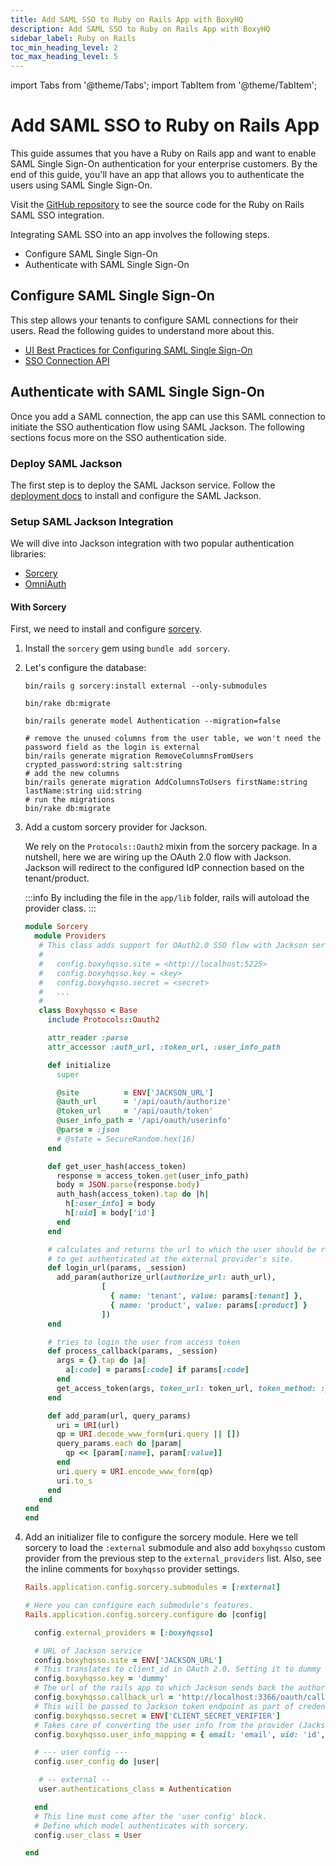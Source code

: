 ```yaml
---
title: Add SAML SSO to Ruby on Rails App with BoxyHQ
description: Add SAML SSO to Ruby on Rails App with BoxyHQ
sidebar_label: Ruby on Rails
toc_min_heading_level: 2
toc_max_heading_level: 5
---
```


import Tabs from '@theme/Tabs';
import TabItem from '@theme/TabItem';

# Add SAML SSO to Ruby on Rails App

This guide assumes that you have a Ruby on Rails app and want to enable SAML Single Sign-On authentication for your enterprise customers. By the end of this guide, you'll have an app that allows you to authenticate the users using SAML Single Sign-On.

Visit the [GitHub repository](https://github.com/boxyhq/ruby-examples/tree/main/rails-enterprise-sso) to see the source code for the Ruby on Rails SAML SSO integration.

Integrating SAML SSO into an app involves the following steps.

- Configure SAML Single Sign-On
- Authenticate with SAML Single Sign-On

## Configure SAML Single Sign-On

This step allows your tenants to configure SAML connections for their users. Read the following guides to understand more about this.

- [UI Best Practices for Configuring SAML Single Sign-On](/guides/jackson/configuring-saml-sso)
- [SSO Connection API](/docs/jackson/sso-flow/)

## Authenticate with SAML Single Sign-On

Once you add a SAML connection, the app can use this SAML connection to initiate the SSO authentication flow using SAML Jackson. The following sections focus more on the SSO authentication side.

### Deploy SAML Jackson

The first step is to deploy the SAML Jackson service. Follow the [deployment docs](/docs/jackson/deploy/service) to install and configure the SAML Jackson.

### Setup SAML Jackson Integration

We will dive into Jackson integration with two popular authentication libraries:

- [Sorcery](#with-sorcery)
- [OmniAuth](https://github.com/omniauth/omniauth)

#### With Sorcery

First, we need to install and configure [sorcery](https://github.com/Sorcery/sorcery).

1. Install the `sorcery` gem using `bundle add sorcery`.
2. Let's configure the database:

   ```shell title="Generate migration scripts for sorcery"
   bin/rails g sorcery:install external --only-submodules
   ```

   ```shell title="Run migration scripts"
   bin/rake db:migrate
   ```

   ```shell title="Generate the Authentication model"
   bin/rails generate model Authentication --migration=false
   ```

   ```shell title="Modify the user schema"
   # remove the unused columns from the user table, we won't need the password field as the login is external
   bin/rails generate migration RemoveColumnsFromUsers crypted_password:string salt:string
   # add the new columns
   bin/rails generate migration AddColumnsToUsers firstName:string lastName:string uid:string
   # run the migrations
   bin/rake db:migrate
   ```

3. Add a custom sorcery provider for Jackson.

   We rely on the `Protocols::Oauth2` mixin from the sorcery package. In a nutshell, here we are wiring up the OAuth 2.0 flow with Jackson. Jackson will redirect to the configured IdP connection based on the tenant/product.

   :::info
   By including the file in the `app/lib` folder, rails will autoload the provider class.
   :::

   ```ruby title="app/lib/sorcery/providers/boxyhqsso.rb"
   module Sorcery
     module Providers
      # This class adds support for OAuth2.0 SSO flow with Jackson service.
      #
      #   config.boxyhqsso.site = <http://localhost:5225>
      #   config.boxyhqsso.key = <key>
      #   config.boxyhqsso.secret = <secret>
      #   ...
      #
      class Boxyhqsso < Base
        include Protocols::Oauth2

        attr_reader :parse
        attr_accessor :auth_url, :token_url, :user_info_path

        def initialize
          super

          @site          = ENV['JACKSON_URL']
          @auth_url      = '/api/oauth/authorize'
          @token_url     = '/api/oauth/token'
          @user_info_path = '/api/oauth/userinfo'
          @parse = :json
          # @state = SecureRandom.hex(16)
        end

        def get_user_hash(access_token)
          response = access_token.get(user_info_path)
          body = JSON.parse(response.body)
          auth_hash(access_token).tap do |h|
            h[:user_info] = body
            h[:uid] = body['id']
          end
        end

        # calculates and returns the url to which the user should be redirected,
        # to get authenticated at the external provider's site.
        def login_url(params, _session)
          add_param(authorize_url(authorize_url: auth_url),
                    [
                      { name: 'tenant', value: params[:tenant] },
                      { name: 'product', value: params[:product] }
                    ])
        end

        # tries to login the user from access token
        def process_callback(params, _session)
          args = {}.tap do |a|
            a[:code] = params[:code] if params[:code]
          end
          get_access_token(args, token_url: token_url, token_method: :post, auth_scheme: :request_body)
        end

        def add_param(url, query_params)
          uri = URI(url)
          qp = URI.decode_www_form(uri.query || [])
          query_params.each do |param|
            qp << [param[:name], param[:value]]
          end
          uri.query = URI.encode_www_form(qp)
          uri.to_s
        end
      end
   end
   end

   ```

4. Add an initializer file to configure the sorcery module. Here we tell sorcery to load the `:external` submodule and also add `boxyhqsso` custom provider from the previous step to the `external_providers` list. Also, see the inline comments for `boxyhqsso` provider settings.

   ```ruby title="config/initializers/sorcery.rb"
   Rails.application.config.sorcery.submodules = [:external]

   # Here you can configure each submodule's features.
   Rails.application.config.sorcery.configure do |config|

     config.external_providers = [:boxyhqsso]

     # URL of Jackson service
     config.boxyhqsso.site = ENV['JACKSON_URL']
     # This translates to client_id in OAuth 2.0. Setting it to dummy will allow us to use `tenant` and product` params instead
     config.boxyhqsso.key = 'dummy'
     # The url of the rails app to which Jackson sends back the authorization code
     config.boxyhqsso.callback_url = 'http://localhost:3366/oauth/callback'
     # This will be passed to Jackson token endpoint as part of credentials
     config.boxyhqsso.secret = ENV['CLIENT_SECRET_VERIFIER']
     # Takes care of converting the user info from the provider (Jackson) into the attributes of the User.
     config.boxyhqsso.user_info_mapping = { email: 'email', uid: 'id', firstName: 'firstName', lastName: 'lastName'}

     # --- user config ---
     config.user_config do |user|

      # -- external --
      user.authentications_class = Authentication

     end
     # This line must come after the 'user config' block.
     # Define which model authenticates with sorcery.
     config.user_class = User

   end

   ```
